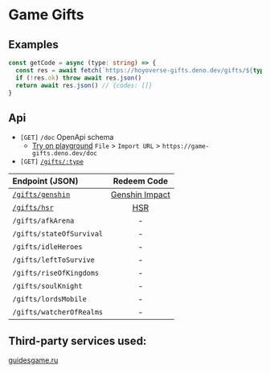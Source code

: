 # Game Gifts

## Examples
```ts
const getCode = async (type: string) => {
  const res = await fetch(`https://hoyoverse-gifts.deno.dev/gifts/${type}`)
  if (!res.ok) throw await res.json()
  return await res.json() // {codes: []}
}
```

## Api
- `[GET]` `/doc` OpenApi schema
  -  [Try on playground](https://editor-next.swagger.io/) `File` > `Import URL` > `https://game-gifts.deno.dev/doc`
- `[GET]` [`/gifts/:type`](https://hoyoverse-gifts.deno.dev/gifts/hsr)

 | Endpoint (JSON)                                                    |                     Redeem Code                      |
 | :----------------------------------------------------------------- | :--------------------------------------------------: |
 | [`/gifts/genshin`](https://hoyoverse-gifts.deno.dev/gifts/genshin) | [Genshin Impact](https://genshin.hoyoverse.com/gift) |
 | [`/gifts/hsr`](https://hoyoverse-gifts.deno.dev/gifts/hsr)         |        [HSR](https://hsr.hoyoverse.com/gift)         |
 | `/gifts/afkArena`                                                  |                          -                           |
 | `/gifts/stateOfSurvival`                                           |                          -                           |
 | `/gifts/idleHeroes`                                                |                          -                           |
 | `/gifts/leftToSurvive`                                             |                          -                           |
 | `/gifts/riseOfKingdoms`                                            |                          -                           |
 | `/gifts/soulKnight`                                                |                          -                           |
 | `/gifts/lordsMobile`                                               |                          -                           |
 | `/gifts/watcherOfRealms`                                           |                          -                           |

## Third-party services used:
[guidesgame.ru](https://guidesgame.ru)
